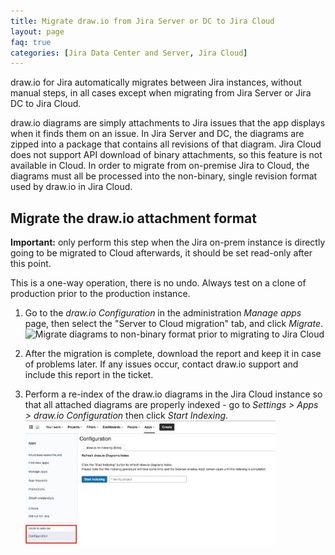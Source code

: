 ```yaml
---
title: Migrate draw.io from Jira Server or DC to Jira Cloud
layout: page
faq: true
categories: [Jira Data Center and Server, Jira Cloud]
---
```


draw.io for Jira automatically migrates between Jira instances, without manual steps, in all cases except when migrating from Jira Server or Jira DC to Jira Cloud.

draw.io diagrams are simply attachments to Jira issues that the app displays when it finds them on an issue. In Jira Server and DC, the diagrams are zipped into a package that contains all revisions of that diagram. Jira Cloud does not support API download of binary attachments, so this feature is not available in Cloud. In order to migrate from on-premise Jira to Cloud, the diagrams must all be processed into the non-binary, single revision format used by draw.io in Jira Cloud.

## Migrate the draw.io attachment format

**Important:** only perform this step when the Jira on-prem instance is directly going to be migrated to Cloud afterwards, it should be set read-only after this point.

This is a one-way operation, there is no undo. Always test on a clone of production prior to the production instance.

1. Go to the _draw.io Configuration_ in the administration _Manage apps_ page, then select the "Server to Cloud migration" tab, and click _Migrate_.
<br/><img src="/assets/img/blog/migrate-jira-server.png" style="max-width:100%;height:auto;" alt="Migrate diagrams to non-binary format prior to migrating to Jira Cloud">

2. After the migration is complete, download the report and keep it in case of problems later. If any issues occur, contact draw.io support and include this report in the ticket.

3. Perform a re-index of the draw.io diagrams in the Jira Cloud instance so that all attached diagrams are properly indexed - go to _Settings > Apps > draw.io Configuration_ then click _Start Indexing_. 
<br /><img src="/assets/img/blog/drawio-jira-reindex.jpg" style="width=100%;max-width:400px;height:auto;" alt="Re-index draw.io diagrams in your Jira instance after migrating to Jira Cloud">